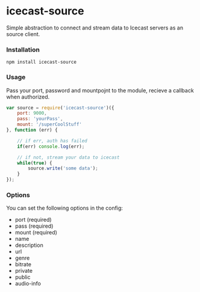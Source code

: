 icecast-source
====

Simple abstraction to connect and stream data to Icecast servers as an source client.

### Installation

`npm install icecast-source`

### Usage

Pass your port, password and mountpojnt to the module, recieve a callback when authorized.

```javascript
var source = require('icecast-source')({
	port: 9000,
	pass: 'yourPass',
	mount: '/superCoolStuff'
}, function (err) {

	// if err, auth has failed
	if(err) console.log(err);

	// if not, stream your data to icecast
	while(true) {
		source.write('some data');
	}
});
```

### Options

You can set the following options in the config:

- port (required)
- pass (required)
- mount (required)
- name
- description
- url
- genre
- bitrate
- private
- public
- audio-info
